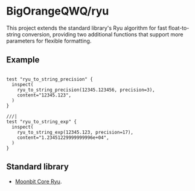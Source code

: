 # BigOrangeQWQ/ryu

This project extends the standard library's Ryu algorithm for fast float-to-string conversion, providing two additional functions that support more parameters for flexible formatting.

## Example

```moonbit

test "ryu_to_string_precision" {
  inspect(
    ryu_to_string_precision(12345.123456, precision=3),
    content="12345.123",
  )
}

///|
test "ryu_to_string_exp" {
  inspect(
    ryu_to_string_exp(12345.123, precision=17),
    content="1.23451229999999996e+04",
  )
}

```


## Standard library
- [Moonbit Core Ryu](https://github.com/moonbitlang/core/tree/main/double/internal/ryu).